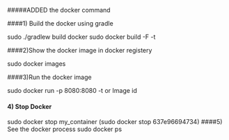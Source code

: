 
#####ADDED the docker command

####1) Build the docker using gradle

sudo ./gradlew build docker
sudo docker build -F <docker file> -t <docker image>

####2)Show the docker image in docker registery

sudo docker images

####3)Run the docker image

sudo docker run -p 8080:8080 -t <imagefile> or Image id

#### 4) Stop Docker
sudo docker stop my_container    (sudo docker stop 637e96694734)
####5) See the docker process
sudo docker ps
